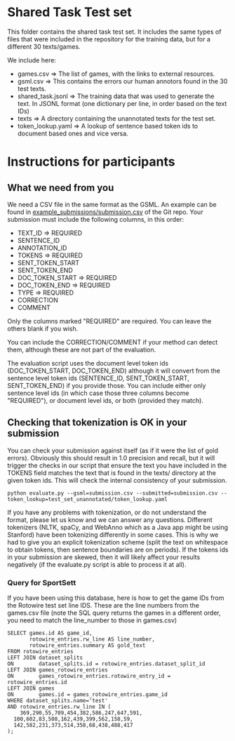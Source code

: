 # Shared Task Test set

This folder contains the shared task test set.  It includes the same types of files that were included in the repository for the training data, but for a different 30 texts/games.

We include here:
- games.csv => The list of games, with the links to external resources.
- gsml.csv => This contains the errors our human annotors found in the 30 test texts.
- shared_task.jsonl => The training data that was used to generate the text.  In JSONL format (one dictionary per line, in order based on the text IDs)
- texts => A directory containing the unannotated texts for the test set.
- token_lookup.yaml => A lookup of sentence based token ids to document based ones and vice versa.

# Instructions for participants


## What we need from you
We need a CSV file in the same format as the GSML.  An example can be found in [example_submissions/submission.csv](https://github.com/ehudreiter/accuracySharedTask/blob/main/example_submissions/submission.csv) of the Git repo.  Your submission must include the following columns, in this order:

- TEXT_ID => REQUIRED
- SENTENCE_ID
- ANNOTATION_ID
- TOKENS => REQUIRED
- SENT_TOKEN_START
- SENT_TOKEN_END
- DOC_TOKEN_START => REQUIRED
- DOC_TOKEN_END => REQUIRED
- TYPE => REQUIRED
- CORRECTION
- COMMENT

Only the columns marked "REQUIRED" are required.  You can leave the others blank if you wish.

You can include the CORRECTION/COMMENT if your method can detect them, although these are not part of the evaluation.

The evaluation script uses the document level token ids (DOC_TOKEN_START, DOC_TOKEN_END) although it will convert from the sentence level token ids (SENTENCE_ID, SENT_TOKEN_START, SENT_TOKEN_END) if you provide those.  You can include either only sentence level ids (in which case those three columns become "REQUIRED"), or document level ids, or both (provided they match).  

## Checking that tokenization is OK in your submission

You can check your submission against itself (as if it were the list of gold errors).  Obviously this should result in 1.0 precision and recall, but it will trigger the checks in our script that ensure the text you have included in the TOKENS field matches the text that is found in the texts/ directory at the given token ids.  This will check the internal consistency of your submission.

`python evaluate.py --gsml=submission.csv --submitted=submission.csv --token_lookup=test_set_unannotated/token_lookup.yaml`

If you have any problems with tokenization, or do not understand the format, please let us know and we can answer any questions.  Different tokenizers (NLTK, spaCy, and WebAnno which as a Java app might be using Stanford) have been tokenizing differently in some cases.  This is why we had to give you an explicit tokenization scheme (split the text on whitespace to obtain tokens, then sentence boundaries are on periods).  If the tokens ids in your submission are skewed, then it will likely affect your results negatively (if the evaluate.py script is able to process it at all).

### Query for SportSett
If you have been using this database, here is how to get the game IDs from the Rotowire test set line IDS.  These are the line numbers from the games.csv file (note the SQL query returns the games in a different order, you need to match the line_number to those in games.csv)

```
SELECT games.id AS game_id,
       rotowire_entries.rw_line AS line_number,
       rotowire_entries.summary AS gold_text
FROM rotowire_entries
LEFT JOIN dataset_splits
ON        dataset_splits.id = rotowire_entries.dataset_split_id
LEFT JOIN games_rotowire_entries
ON        games_rotowire_entries.rotowire_entry_id = rotowire_entries.id
LEFT JOIN games
ON        games.id = games_rotowire_entries.game_id
WHERE dataset_splits.name='test'
AND rotowire_entries.rw_line IN (
    369,290,55,709,454,382,586,247,647,591,
  100,602,83,508,162,439,399,562,158,59,
  142,582,231,373,514,358,68,438,488,417
);
```
